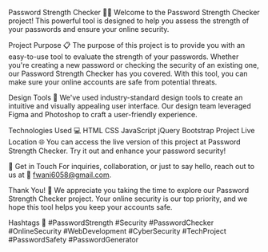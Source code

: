 Password Strength Checker 💪🔐
Welcome to the Password Strength Checker project! This powerful tool is designed to help you assess the strength of your passwords and ensure your online security.

Project Purpose 📋
The purpose of this project is to provide you with an easy-to-use tool to evaluate the strength of your passwords. Whether you're creating a new password or checking the security of an existing one, our Password Strength Checker has you covered. With this tool, you can make sure your online accounts are safe from potential threats.

Design Tools 🎨
We've used industry-standard design tools to create an intuitive and visually appealing user interface. Our design team leveraged Figma and Photoshop to craft a user-friendly experience.

Technologies Used 💻
HTML
CSS
JavaScript
jQuery
Bootstrap
Project Live Location 🌐
You can access the live version of this project at Password Strength Checker. Try it out and enhance your password security!

📧 Get in Touch For inquiries, collaboration, or just to say hello, reach out to us at 📩 fwani6058@gmail.com.



Thank You! 👏
We appreciate you taking the time to explore our Password Strength Checker project. Your online security is our top priority, and we hope this tool helps you keep your accounts safe.

Hashtags 📌
#PasswordStrength #Security #PasswordChecker #OnlineSecurity #WebDevelopment #CyberSecurity #TechProject #PasswordSafety #PasswordGenerator
